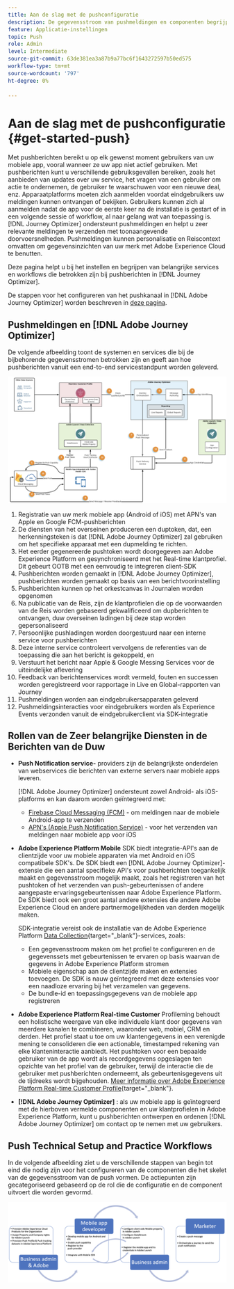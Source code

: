 ```yaml
---
title: Aan de slag met de pushconfiguratie
description: De gegevensstroom van pushmeldingen en componenten begrijpen
feature: Applicatie-instellingen
topic: Push
role: Admin
level: Intermediate
source-git-commit: 63de381ea3a87b9a77bc6f1643272597b50ed575
workflow-type: tm+mt
source-wordcount: '797'
ht-degree: 0%

---
```


# Aan de slag met de pushconfiguratie {#get-started-push}

Met pushberichten bereikt u op elk gewenst moment gebruikers van uw mobiele app, vooral wanneer ze uw app niet actief gebruiken. Met pushberichten kunt u verschillende gebruiksgevallen bereiken, zoals het aanbieden van updates over uw service, het vragen van een gebruiker om actie te ondernemen, de gebruiker te waarschuwen voor een nieuwe deal, enz. Apparaatplatforms moeten zich aanmelden voordat eindgebruikers uw meldingen kunnen ontvangen of bekijken. Gebruikers kunnen zich al aanmelden nadat de app voor de eerste keer na de installatie is gestart of in een volgende sessie of workflow, al naar gelang wat van toepassing is. [!DNL Journey Optimizer] ondersteunt pushmeldingen en helpt u zeer relevante meldingen te verzenden met toonaangevende doorvoersnelheden. Pushmeldingen kunnen personalisatie en Reiscontext omvatten om gegevensinzichten van uw merk met Adobe Experience Cloud te benutten.

Deze pagina helpt u bij het instellen en begrijpen van belangrijke services en workflows die betrokken zijn bij pushberichten in [!DNL Journey Optimizer].

De stappen voor het configureren van het pushkanaal in [!DNL Adobe Journey Optimizer] worden beschreven in [deze pagina](push-configuration.md).

## Pushmeldingen en [!DNL Adobe Journey Optimizer]

De volgende afbeelding toont de systemen en services die bij de bijbehorende gegevensstromen betrokken zijn en geeft aan hoe pushberichten vanuit een end-to-end servicestandpunt worden geleverd.

![](assets/push-flow.png)

1. Registratie van uw merk mobiele app (Android of iOS) met APN&#39;s van Apple en Google FCM-pushberichten
1. De diensten van het overseinen produceren een duptoken, dat, een herkenningsteken is dat [!DNL Adobe Journey Optimizer] zal gebruiken om het specifieke apparaat met een dupmelding te richten.
1. Het eerder gegenereerde pushtoken wordt doorgegeven aan Adobe Experience Platform en gesynchroniseerd met het Real-time klantprofiel. Dit gebeurt OOTB met een eenvoudig te integreren client-SDK
1. Pushberichten worden gemaakt in [!DNL Adobe Journey Optimizer], pushberichten worden gemaakt op basis van een berichtvoorinstelling
1. Pushberichten kunnen op het orkestcanvas in Journalen worden opgenomen
1. Na publicatie van de Reis, zijn de klantprofielen die op de voorwaarden van de Reis worden gebaseerd gekwalificeerd om dupberichten te ontvangen, duw overseinen ladingen bij deze stap worden gepersonaliseerd
1. Persoonlijke pushladingen worden doorgestuurd naar een interne service voor pushberichten
1. Deze interne service controleert vervolgens de referenties van de toepassing die aan het bericht is gekoppeld, en
1. Verstuurt het bericht naar Apple &amp; Google Messing Services voor de uiteindelijke aflevering
1. Feedback van berichtenservices wordt vermeld, fouten en successen worden geregistreerd voor rapportage in Live en Global-rapporten van Journey
1. Pushmeldingen worden aan eindgebruikersapparaten geleverd
1. Pushmeldingsinteracties voor eindgebruikers worden als Experience Events verzonden vanuit de eindgebruikerclient via SDK-integratie

## Rollen van de Zeer belangrijke Diensten in de Berichten van de Duw

* **Push Notification service-** providers zijn de belangrijkste onderdelen van webservices die berichten van externe servers naar mobiele apps leveren.

   [!DNL Adobe Journey Optimizer]  ondersteunt zowel Android- als iOS-platforms en kan daarom worden geïntegreerd met:
   * [Firebase Cloud Messaging (FCM)](https://firebase.google.com/docs/cloud-messaging)  - om meldingen naar de mobiele Android-app te verzenden
   * [APN&#39;s (Apple Push Notification Service)](https://developer.apple.com/library/archive/documentation/NetworkingInternet/Conceptual/RemoteNotificationsPG/APNSOverview.html)  - voor het verzenden van meldingen naar mobiele app voor iOS

* **Adobe Experience Platform Mobile** SDK biedt integratie-API&#39;s aan de clientzijde voor uw mobiele apparaten via met Android en iOS compatibele SDK&#39;s. De SDK biedt een [!DNL Adobe Journey Optimizer]-extensie die een aantal specifieke API&#39;s voor pushberichten toegankelijk maakt en gegevensstroom mogelijk maakt, zoals het registreren van het pushtoken of het verzenden van push-gebeurtenissen of andere aangepaste ervaringsgebeurtenissen naar Adobe Experience Platform. De SDK biedt ook een groot aantal andere extensies die andere Adobe Experience Cloud en andere partnermogelijkheden van derden mogelijk maken.

   SDK-integratie vereist ook de installatie van de Adobe Experience Platform [Data Collection](https://experienceleague.adobe.com/docs/launch/using/home.html){target=&quot;_blank&quot;}-services, zoals:

   * Een gegevensstroom maken om het profiel te configureren en de gegevenssets met gebeurtenissen te ervaren op basis waarvan de gegevens in Adobe Experience Platform stromen
   * Mobiele eigenschap aan de clientzijde maken en extensies toevoegen. De SDK is nauw geïntegreerd met deze extensies voor een naadloze ervaring bij het verzamelen van gegevens.
   * De bundle-id en toepassingsgegevens van de mobiele app registreren

* **Adobe Experience Platform Real-time Customer**  Profileming behoudt een holistische weergave van elke individuele klant door gegevens van meerdere kanalen te combineren, waaronder web, mobiel, CRM en derden. Het profiel staat u toe om uw klantengegevens in een verenigde mening te consolideren die een actionable, timestamped rekening van elke klanteninteractie aanbiedt. Het pushtoken voor een bepaalde gebruiker van de app wordt als recordgegevens opgeslagen ten opzichte van het profiel van de gebruiker, terwijl de interactie die de gebruiker met pushberichten onderneemt, als gebeurtenisgegevens uit de tijdreeks wordt bijgehouden. [Meer informatie over Adobe Experience Platform Real-time Customer Profile](https://experienceleague.adobe.com/docs/experience-platform/profile/home.html){target=&quot;_blank&quot;}.

* **[!DNL Adobe Journey Optimizer]** : als uw mobiele app is geïntegreerd met de hierboven vermelde componenten en uw klantprofielen in Adobe Experience Platform, kunt u pushberichten ontwerpen en ordenen  [!DNL Adobe Journey Optimizer] om contact op te nemen met uw gebruikers.

## Push Technical Setup and Practice Workflows

In de volgende afbeelding ziet u de verschillende stappen van begin tot eind die nodig zijn voor het configureren van de componenten die het skelet van de gegevensstroom van de push vormen. De actiepunten zijn gecategoriseerd gebaseerd op de rol die de configuratie en de component uitvoert die worden gevormd.

![](assets/user-flow.png)

